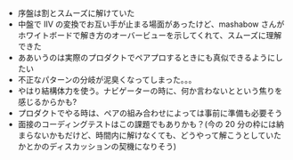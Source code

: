 - 序盤は割とスムーズに解けていた
- 中盤で IIV の変換でお互い手が止まる場面があったけど、mashabow さんがホワイトボードで解き方のオーバービューを示してくれて、スムーズに理解できた
- ああいうのは実際のプロダクトでペアプロするときにも真似できるようにしたい
- 不正なパターンの分岐が泥臭くなってしまった。。。
- やはり結構体力を使う。ナビゲーターの時に、何か言わないとという焦りを感じるからかも?
- プロダクトでやる時は、ペアの組み合わせによっては事前に準備も必要そう
- 面接のコーディングテストはこの課題でもありかも？(今の 20 分の枠には納まらないかもだけど、時間内に解けなくても、どうやって解こうとしていたかとかのディスカッションの契機になりそう)
